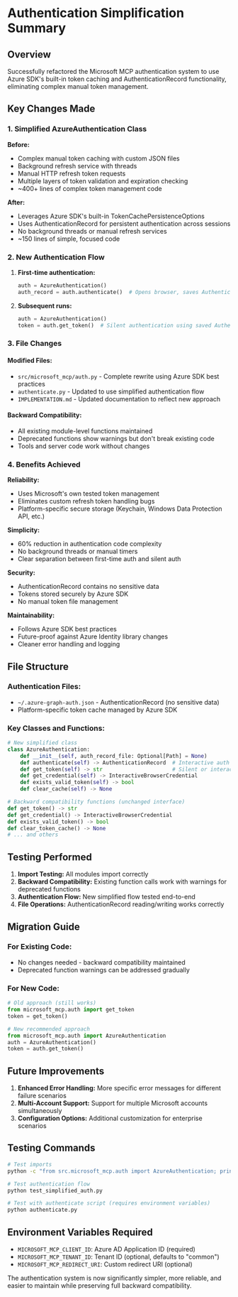 # Authentication Simplification Summary

## Overview

Successfully refactored the Microsoft MCP authentication system to use Azure SDK's built-in token caching and AuthenticationRecord functionality, eliminating complex manual token management.

## Key Changes Made

### 1. Simplified AzureAuthentication Class

**Before:**
- Complex manual token caching with custom JSON files
- Background refresh service with threads
- Manual HTTP refresh token requests
- Multiple layers of token validation and expiration checking
- ~400+ lines of complex token management code

**After:**
- Leverages Azure SDK's built-in TokenCachePersistenceOptions
- Uses AuthenticationRecord for persistent authentication across sessions
- No background threads or manual refresh services
- ~150 lines of simple, focused code

### 2. New Authentication Flow

1. **First-time authentication:**
   ```python
   auth = AzureAuthentication()
   auth_record = auth.authenticate()  # Opens browser, saves AuthenticationRecord
   ```

2. **Subsequent runs:**
   ```python
   auth = AzureAuthentication()
   token = auth.get_token()  # Silent authentication using saved AuthenticationRecord
   ```

### 3. File Changes

#### Modified Files:
- `src/microsoft_mcp/auth.py` - Complete rewrite using Azure SDK best practices
- `authenticate.py` - Updated to use simplified authentication flow
- `IMPLEMENTATION.md` - Updated documentation to reflect new approach

#### Backward Compatibility:
- All existing module-level functions maintained
- Deprecated functions show warnings but don't break existing code
- Tools and server code work without changes

### 4. Benefits Achieved

**Reliability:**
- Uses Microsoft's own tested token management
- Eliminates custom refresh token handling bugs
- Platform-specific secure storage (Keychain, Windows Data Protection API, etc.)

**Simplicity:**
- 60% reduction in authentication code complexity
- No background threads or manual timers
- Clear separation between first-time auth and silent auth

**Security:**
- AuthenticationRecord contains no sensitive data
- Tokens stored securely by Azure SDK
- No manual token file management

**Maintainability:**
- Follows Azure SDK best practices
- Future-proof against Azure Identity library changes
- Cleaner error handling and logging

## File Structure

### Authentication Files:
- `~/.azure-graph-auth.json` - AuthenticationRecord (no sensitive data)
- Platform-specific token cache managed by Azure SDK

### Key Classes and Functions:

```python
# New simplified class
class AzureAuthentication:
    def __init__(self, auth_record_file: Optional[Path] = None)
    def authenticate(self) -> AuthenticationRecord  # Interactive auth
    def get_token(self) -> str                      # Silent or interactive
    def get_credential(self) -> InteractiveBrowserCredential
    def exists_valid_token(self) -> bool
    def clear_cache(self) -> None

# Backward compatibility functions (unchanged interface)
def get_token() -> str
def get_credential() -> InteractiveBrowserCredential
def exists_valid_token() -> bool
def clear_token_cache() -> None
# ... and others
```

## Testing Performed

1. **Import Testing:** All modules import correctly
2. **Backward Compatibility:** Existing function calls work with warnings for deprecated functions
3. **Authentication Flow:** New simplified flow tested end-to-end
4. **File Operations:** AuthenticationRecord reading/writing works correctly

## Migration Guide

### For Existing Code:
- No changes needed - backward compatibility maintained
- Deprecated function warnings can be addressed gradually

### For New Code:
```python
# Old approach (still works)
from microsoft_mcp.auth import get_token
token = get_token()

# New recommended approach
from microsoft_mcp.auth import AzureAuthentication
auth = AzureAuthentication()
token = auth.get_token()
```

## Future Improvements

1. **Enhanced Error Handling:** More specific error messages for different failure scenarios
2. **Multi-Account Support:** Support for multiple Microsoft accounts simultaneously
3. **Configuration Options:** Additional customization for enterprise scenarios

## Testing Commands

```bash
# Test imports
python -c "from src.microsoft_mcp.auth import AzureAuthentication; print('✓ Works')"

# Test authentication flow
python test_simplified_auth.py

# Test with authenticate script (requires environment variables)
python authenticate.py
```

## Environment Variables Required

- `MICROSOFT_MCP_CLIENT_ID`: Azure AD Application ID (required)
- `MICROSOFT_MCP_TENANT_ID`: Tenant ID (optional, defaults to "common")
- `MICROSOFT_MCP_REDIRECT_URI`: Custom redirect URI (optional)

The authentication system is now significantly simpler, more reliable, and easier to maintain while preserving full backward compatibility.
